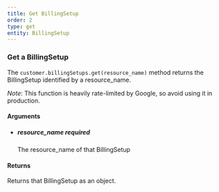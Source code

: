 ```yaml
---
title: Get BillingSetup 
order: 2
type: get
entity: BillingSetup 
---
```


### Get a BillingSetup 

The `customer.billingSetups.get(resource_name)` method returns the BillingSetup identified by a resource_name. 

_Note_: This function is heavily rate-limited by Google, so avoid using it in production.


#### Arguments

- 	##### resource_name _required_
	The resource_name of that BillingSetup


#### Returns

Returns that BillingSetup as an object.
